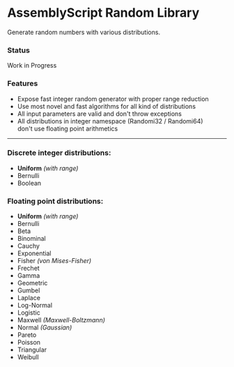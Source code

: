 # AssemblyScript Random Library

Generate random numbers with various distributions.

### Status

Work in Progress

### Features

- Expose fast integer random generator with proper range reduction
- Use most novel and fast algorithms for all kind of distributions
- All input parameters are valid and don't throw exceptions
- All distributions in integer namespace (Randomi32 / Randomi64) \
  don't use floating point arithmetics

---
### Discrete integer distributions:

- **Uniform** _(with range)_
- Bernulli
- Boolean

### Floating point distributions:

- **Uniform** _(with range)_
- Bernulli
- Beta
- Binominal
- Cauchy
- Exponential
- Fisher _(von Mises-Fisher)_
- Frechet
- Gamma
- Geometric
- Gumbel
- Laplace
- Log-Normal
- Logistic
- Maxwell _(Maxwell-Boltzmann)_
- Normal _(Gaussian)_
- Pareto
- Poisson
- Triangular
- Weibull
